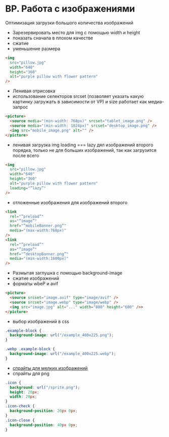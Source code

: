 # BP. Работа с изображениями

Оптимизация загрузки большого количества изображений

- Зарезервировать место для img с помощью width и height
- показать сначала в плохом качестве
- сжатие
- уменьшение размера

```html
<img
  src="pillow.jpg"
  width="640"
  height="360"
  alt="purple pillow with flower pattern"
/>
```

- Ленивая отрисовка
- использование селекторов srcset (позволяет указать какую картинку загружать в зависимости от VP) и size работает как медиа-запрос

```html
<picture>
  <source media="(min-width: 768px)" srcset="tablet_image.png" />
  <source media="(min-width: 1024px)" srcset="desktop_image.png" />
  <img src="mobile_image.png" alt="" />
</picture>
```

- ленивая загрузка img loading === lazy дял изображений второго порядка, только не для больших изображений, так как загрузится после всего

```html
<img
  src="pillow.jpg"
  width="640"
  height="360"
  alt="purple pillow with flower pattern"
  loading="”lazy”"
/>
```

- отложенные изображения для изображений второго

```html
<link
  rel="”preload”"
  as="”image”"
  href="”mobileBanner.png”"
  media="(max-width:768px)"
/>
<link
  rel="”preload”"
  as="”image”"
  href="”desktopBanner.png”"
  media="(min-width:1600px)"
/>
```

- Размытая заглушка с помощью background-image
- сжатие изображений
- форматы wbeP и avif

```html
<picture>
  <source srcset="image.avif" type="image/avif" />
  <source srcset="image.webp" type="image/webp" />
  <img src="image.jpg" alt="..." width="800" height="600" />>
</picture>
```

- выбор изображений в css

```scss
.example-block {
  background-image: url("/example_400x225.png");
}

.webp .example-block {
  background-image: url("/example_400x225.webp");
}
```

- [спрайты для мелких изображений](../../html/svg/bp/sprite.md)
- спрайты для png

```css
.icon {
  background: url("/sprite.png");
  height: 20px;
  width: 20px;
}
.icon-check {
  background-position: 20px 0px;
}
.icon-close {
  background-position: 40px 0px;
}
```
